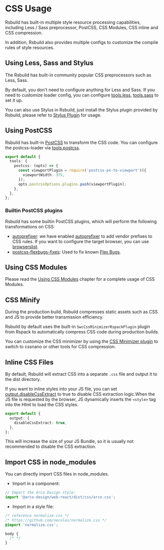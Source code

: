 # CSS Usage

Rsbuild has built-in multiple style resource processing capabilities, including Less / Sass preprocessor, PostCSS, CSS Modules, CSS inline and CSS compression.

In addition, Rsbuild also provides multiple configs to customize the compile rules of style resources.

## Using Less, Sass and Stylus

The Rsbuild has built-in community popular CSS preprocessors such as Less, Sass.

By default, you don't need to configure anything for Less and Sass. If you need to customize loader config, you can configure [tools.less](/config/options/tools.html#toolsless), [tools.sass](/config/options/tools.html#toolssass) to set it up.

You can also use Stylus in Rsbuild, just install the Stylus plugin provided by Rsbuild, please refer to [Stylus Plugin](/plugins/list/plugin-stylus.html) for usage.

## Using PostCSS

Rsbuild has built-in [PostCSS](https://postcss.org/) to transform the CSS code. You can configure the postcss-loader via [tools.postcss](/config/options/tools.html#toolspostcss).

```ts
export default {
  tools: {
    postcss: (opts) => {
      const viewportPlugin = require('postcss-px-to-viewport')({
        viewportWidth: 375,
      });
      opts.postcssOptions.plugins.push(viewportPlugin);
    },
  },
};
```

### Builtin PostCSS plugins

Rsbuild has some builtin PostCSS plugins, which will perform the following transformations on CSS:

- [autoprefixer](https://github.com/postcss/autoprefixer): we have enabled [autoprefixer](https://github.com/postcss/autoprefixer) to add vendor prefixes to CSS rules. If you want to configure the target browser, you can use [browserslist](/guide/advanced/browserslist.html).
- [postcss-flexbugs-fixes](https://www.npmjs.com/package/postcss-flexbugs-fixes): Used to fix known [Flex Bugs](https://github.com/philipwalton/flexbugs).

## Using CSS Modules

Please read the [Using CSS Modules](/guide/basic/css-modules.html) chapter for a complete usage of CSS Modules.

## CSS Minify

During the production build, Rsbuild compresses static assets such as CSS and JS to provide better transmission efficiency.

Rsbuild by default uses the built-in `SwcCssMinimizerRspackPlugin` plugin from Rspack to automatically compress CSS code during production builds.

You can customize the CSS minimizer by using the [CSS Minimizer plugin](/plugins/list/plugin-css-minimizer.html) to switch to cssnano or other tools for CSS compression.

## Inline CSS Files

By default, Rsbuild will extract CSS into a separate `.css` file and output it to the dist directory.

If you want to inline styles into your JS file, you can set [output.disableCssExtract](/config/options/output.html#outputdisablecssextract) to true to disable CSS extraction logic.When the JS file is requested by the browser, JS dynamically inserts the `<style>` tag into the Html to load the CSS styles.

```ts
export default {
  output: {
    disableCssExtract: true,
  },
};
```

This will increase the size of your JS Bundle, so it is usually not recommended to disable the CSS extraction.

## Import CSS in node_modules

You can directly import CSS files in node_modules.

- Import in a component:

```ts title="src/App.tsx"
// Import the Arco Design style:
import '@arco-design/web-react/dist/css/arco.css';
```

- Import in a style file:

```css title="src/App.css"
/* reference normalize.css */
/* https://github.com/necolas/normalize.css */
@import 'normalize.css';

body {
  /* */
}
```
